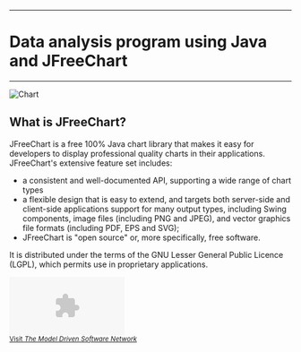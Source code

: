 **********************************************
# Data analysis program using Java and JFreeChart
******************************************
![Chart](http://icons.iconarchive.com/icons/double-j-design/ravenna-3d/256/Pie-Chart-icon.png "Example of 3D chart") 
## What is JFreeChart?

JFreeChart is a free 100% Java chart library that makes it easy for developers to display professional quality charts in their applications. JFreeChart's extensive feature set includes:

* a consistent and well-documented API, supporting a wide range of chart types
* a flexible design that is easy to extend, and targets both server-side and client-side applications
support for many output types, including Swing components, image files (including PNG and JPEG), and vector graphics file formats (including PDF, EPS and SVG);
* JFreeChart is "open source" or, more specifically, free software. 

It is distributed under the terms of the GNU Lesser General Public Licence (LGPL), which permits use in proprietary applications.

<embed wmode="opaque" src="http://static.ning.com/socialnetworkmain/widgets/index/swf/badge.swf?xn_version=124632088" FlashVars="backgroundColor=0xFFFFFF&textColor=0x283F4B&config=http%3A%2F%2Fmodeldrivensoftware.net%2Fmain%2Fbadge%2FshowPlayerConfig%3Fxg_source%3Dbadge%26size%3Dsmall%26username%3D1hnetpej1wgw7" width="206" height="104" bgColor="#FFFFFF" scale="noscale" allowScriptAccess="always" allowFullScreen="true" type="application/x-shockwave-flash" pluginspage="http://www.macromedia.com/go/getflashplayer"> </embed><br /><small><a href="http://modeldrivensoftware.net">Visit <em>The Model Driven Software Network</em></a></small><br />
